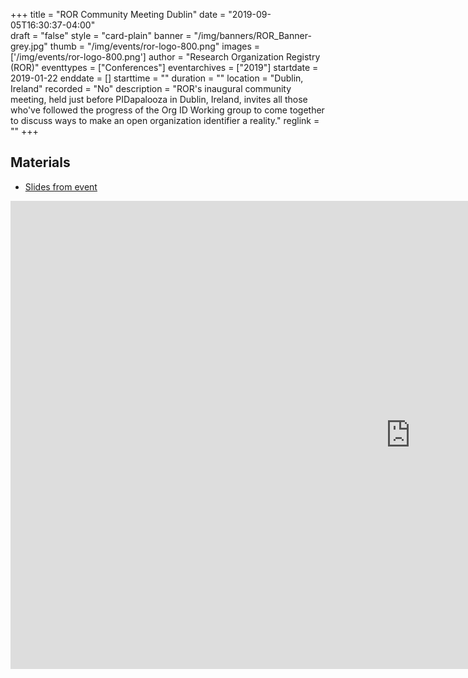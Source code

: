 +++
title = "ROR Community Meeting Dublin" 
date = "2019-09-05T16:30:37-04:00"  
draft = "false" 
style = "card-plain" 
banner = "/img/banners/ROR_Banner-grey.jpg" 
thumb = "/img/events/ror-logo-800.png" 
images = ['/img/events/ror-logo-800.png']
author = "Research Organization Registry (ROR)" 
eventtypes = ["Conferences"]
eventarchives = ["2019"]
startdate = 2019-01-22
enddate = []
starttime = ""
duration = ""
location = "Dublin, Ireland"
recorded = "No"
description = "ROR's inaugural community meeting, held just before PIDapalooza in Dublin, Ireland, invites all those who've followed the progress of the Org ID Working group to come together to discuss ways to make an open organization identifier a reality."
reglink = ""
+++

## Materials 

- [Slides from event](https://docs.google.com/presentation/d/1ZbL7i7xmoHd26hbH5hpF0s2HfqT5M8XyLzdNOtoiJZw/pub?start=false&loop=false&delayms=3000)

<iframe src="https://docs.google.com/presentation/d/1ZbL7i7xmoHd26hbH5hpF0s2HfqT5M8XyLzdNOtoiJZw/embed?start=false&loop=false&delayms=3000" frameborder="0" width="1280" height="749" allowfullscreen="true" mozallowfullscreen="true" webkitallowfullscreen="true"></iframe>





